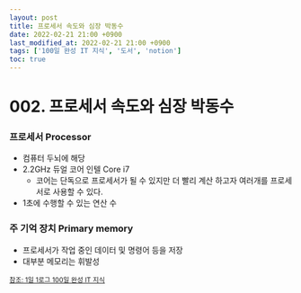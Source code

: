 ```yaml
---
layout: post
title: 프로세서 속도와 심장 박동수
date: 2022-02-21 21:00 +0900
last_modified_at: 2022-02-21 21:00 +0900
tags: ['100일 완성 IT 지식', '도서', 'notion']
toc: true
---
```

# 002. 프로세서 속도와 심장 박동수
### 프로세서 Processor
- 컴퓨터 두뇌에 해당
- 2.2GHz 듀얼 코어 인텔 Core i7
    - 코어는 단독으로 프로세서가 될 수 있지만 더 빨리 계산 하고자 여러개를 프로세서로 사용할 수 있다.
- 1초에 수행할 수 있는 연산 수

### 주 기억 장치 Primary memory
- 프로세서가 작업 중인 데이터 및 명령어 등을 저장
- 대부분 메모리는 휘발성



<sub>[참조: 1일 1로그 100일 완성 IT 지식](http://www.yes24.com/Product/Goods/105803863)</sub>